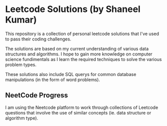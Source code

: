 # Leetcode Solutions (by Shaneel Kumar)

This repository is a collection of personal leetcode solutions that I've used to pass their coding challenges.

The solutions are based on my current understanding of various data structures and algorithms. I hope to gain more knowledge on computer science fundimentals as I learn the required techniques to solve the various problem types.

These solutions also include SQL querys for common database manipulations (in the form of word problems).

## NeetCode Progress

I am using the Neetcode platform to work through collections of Leetcode questions that involve the use of similar concepts (ie. data structure or algorithm type).
